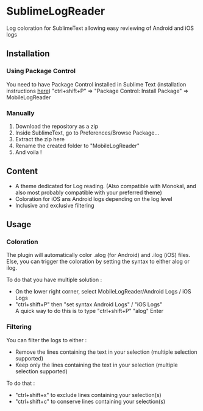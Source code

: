 
# SublimeLogReader

Log coloration for SublimeText allowing easy reviewing of Android and iOS logs

## Installation
### Using Package Control
You need to have Package Control installed in Sublime Text (installation instructions [here])
"ctrl+shift+P" => "Package Control: Install Package" => MobileLogReader

### Manually
1. Download the repository as a zip
2. Inside SublimeText, go to Preferences/Browse Package...
4. Extract the zip here
5. Rename the created folder to "MobileLogReader"
6. And voila !

## Content
 - A theme dedicated for Log reading. (Also compatible with Monokaï, and also most probably compatible with your preferred theme)
 - Coloration for iOS ans Android logs depending on the log level
 - Inclusive and exclusive filtering

## Usage
### Coloration
The plugin will automatically color .alog (for Android) and .ilog (iOS) files.
Else, you can trigger the coloration by setting the syntax to either alog or ilog. 

To do that you have multiple solution :  
 - On the lower right corner, select MobileLogReader/Android Logs / iOS Logs
 - "ctrl+shift+P" then "set syntax Android Logs" / "iOS Logs"  
   A quick way to do this is to type "ctrl+shift+P" "alog" Enter

### Filtering
You can filter the logs to either :

 - Remove the lines containing the text in your selection (multiple selection supported)
 - Keep only the lines containing the text in your selection (multiple selection supported)

To do that :

 - "ctrl+shift+x" to exclude lines containing your selection(s)
 - "ctrl+shift+c" to conserve lines containing your selection(s)

[here]: https://packagecontrol.io/installation
